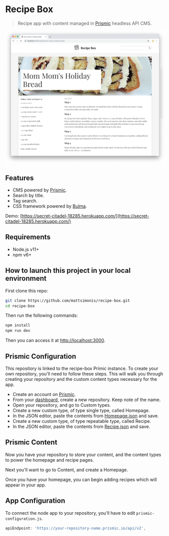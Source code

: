 # Recipe Box

>  Recipe app with content managed in [Prismic](https://prismic.io/) headless API CMS.

![](./docs/images/preview.png)

## Features

- CMS powered by [Prismic](https://prismic.io/).
- Search by title.
- Tag search.
- CSS framework powered by [Bulma](https://bulma.io/).

Demo: [https://secret-citadel-18285.herokuapp.com/](https://secret-citadel-18285.herokuapp.com/)

## Requirements

- Node.js v11+
- npm v6+

## How to launch this project in your local environment

First clone this repo:

```bash
git clone https://github.com/mattsimonis/recipe-box.git
cd recipe-box
```

Then run the following commands:

``` bash
npm install
npm run dev
```

Then you can access it at [http://localhost:3000](http://localhost:3000).

## Prismic Configuration

This repository is linked to the recipe-box Primic instance. To create your own repository, you'll need to follow these steps. This will walk you through creating your repository and the custom content types necessary for the app.

- Create an account on [Prismic](https://prismic.io/).
- From your [dashboard](https://prismic.io/dashboard/), create a new repository. Keep note of the name.
- Open your repository, and go to Custom types.
- Create a new custom type, of type single type, called Homepage.
- In the JSON editor, paste the contents from [Homepage.json](./docs/Prismic/Homepage.json) and save.
- Create a new custom type, of type repeatable type, called Recipe.
- In the JSON editor, paste the contents from [Recipe.json](./docs/Prismic/Recipe.json) and save.

## Prismic Content

Now you have your repository to store your content, and the content types to power the homepage and recipe pages.

Next you'll want to go to Content, and create a Homepage.

Once you have your homepage, you can begin adding recipes which will appear in your app.

## App Configuration

To connect the node app to your repository, you'll have to edit `prismic-configuration.js`.

```javascript
apiEndpoint: 'https://your-repository-name.prismic.io/api/v2',
```